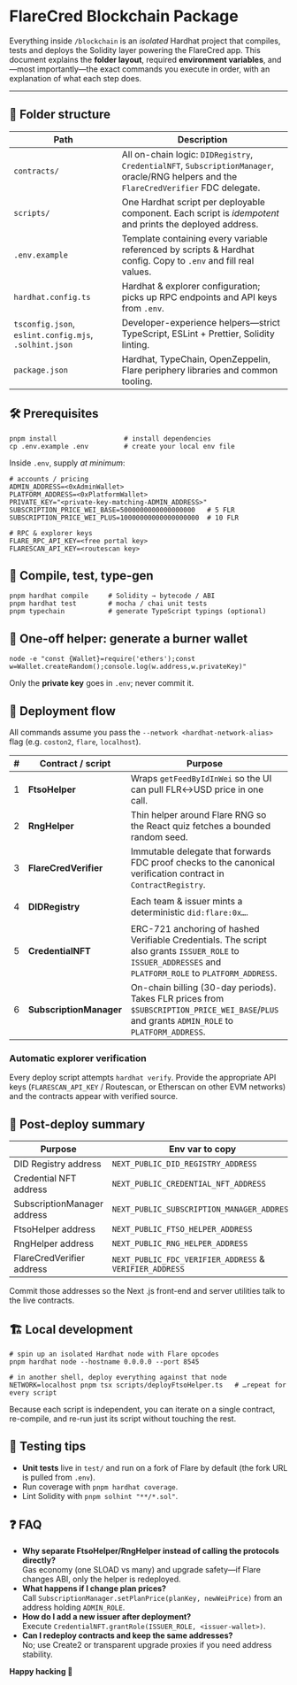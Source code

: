 # FlareCred Blockchain Package

Everything inside `/blockchain` is an _isolated_ Hardhat project that compiles, tests and deploys the Solidity layer powering the FlareCred app. This document explains the **folder layout**, required **environment variables**, and—most importantly—the exact commands you execute in order, with an explanation of what each step does.

- - -

## 📂 Folder structure

| Path | Description |
| --- | --- |
| `contracts/` | All on-chain logic: `DIDRegistry`, `CredentialNFT`, `SubscriptionManager`, oracle/RNG helpers and the `FlareCredVerifier` FDC delegate. |
| `scripts/` | One Hardhat script per deployable component. Each script is _idempotent_ and prints the deployed address. |
| `.env.example` | Template containing every variable referenced by scripts & Hardhat config. Copy to `.env` and fill real values. |
| `hardhat.config.ts` | Hardhat & explorer configuration; picks up RPC endpoints and API keys from `.env`. |
| `tsconfig.json`, `eslint.config.mjs`, `.solhint.json` | Developer-experience helpers—strict TypeScript, ESLint + Prettier, Solidity linting. |
| `package.json` | Hardhat, TypeChain, OpenZeppelin, Flare periphery libraries and common tooling. |

## 🛠 Prerequisites

```
pnpm install                 # install dependencies
cp .env.example .env         # create your local env file
```

Inside `.env`, supply _at minimum_:

```
# accounts / pricing
ADMIN_ADDRESS=<0xAdminWallet>
PLATFORM_ADDRESS=<0xPlatformWallet>
PRIVATE_KEY="<private-key-matching-ADMIN_ADDRESS>"
SUBSCRIPTION_PRICE_WEI_BASE=5000000000000000000   # 5 FLR
SUBSCRIPTION_PRICE_WEI_PLUS=10000000000000000000  # 10 FLR

# RPC & explorer keys
FLARE_RPC_API_KEY=<free portal key>
FLARESCAN_API_KEY=<routescan key>
```

## 🔨 Compile, test, type-gen

```
pnpm hardhat compile     # Solidity → bytecode / ABI
pnpm hardhat test        # mocha / chai unit tests
pnpm typechain           # generate TypeScript typings (optional)
```

## 📝 One-off helper: generate a burner wallet

```
node -e "const {Wallet}=require('ethers');const w=Wallet.createRandom();console.log(w.address,w.privateKey)"
```

Only the **private key** goes in `.env`; never commit it.

## 🚀 Deployment flow

All commands assume you pass the `--network <hardhat-network-alias>` flag (e.g. `coston2`, `flare`, `localhost`).

| #   | Contract / script | Purpose | Command |
| --- | --- | --- | --- |
| 1   | **FtsoHelper** | Wraps `getFeedByIdInWei` so the UI can pull FLR↔USD price in one call. | `pnpm hardhat run scripts/deployFtsoHelper.ts --network coston2` |
| 2   | **RngHelper** | Thin helper around Flare RNG so the React quiz fetches a bounded random seed. | `pnpm hardhat run scripts/deployRngHelper.ts --network coston2` |
| 3   | **FlareCredVerifier** | Immutable delegate that forwards FDC proof checks to the canonical verification contract in `ContractRegistry`. | `pnpm hardhat run scripts/deployFlareCredVerifier.ts --network coston2` |
| 4   | **DIDRegistry** | Each team & issuer mints a deterministic `did:flare:0x…`. | `pnpm hardhat run scripts/deployDIDRegistry.ts --network coston2` |
| 5   | **CredentialNFT** | ERC-721 anchoring of hashed Verifiable Credentials. The script also grants `ISSUER_ROLE` to `ISSUER_ADDRESSES` and `PLATFORM_ROLE` to `PLATFORM_ADDRESS`. | `pnpm hardhat run scripts/deployCredentialNFT.ts --network coston2` |
| 6   | **SubscriptionManager** | On-chain billing (30-day periods). Takes FLR prices from `$SUBSCRIPTION_PRICE_WEI_BASE`/`PLUS` and grants `ADMIN_ROLE` to `PLATFORM_ADDRESS`. | `pnpm hardhat run scripts/deploySubscriptionManager.ts --network coston2` |

### Automatic explorer verification

Every deploy script attempts `hardhat verify`. Provide the appropriate API keys (`FLARESCAN_API_KEY` / Routescan, or Etherscan on other EVM networks) and the contracts appear with verified source.

## 🔑 Post-deploy summary

| Purpose | Env var to copy | Where to paste |
| --- | --- | --- |
| DID Registry address | `NEXT_PUBLIC_DID_REGISTRY_ADDRESS` | `../.env` |
| Credential NFT address | `NEXT_PUBLIC_CREDENTIAL_NFT_ADDRESS` | `../.env` |
| SubscriptionManager address | `NEXT_PUBLIC_SUBSCRIPTION_MANAGER_ADDRESS` | `../.env` |
| FtsoHelper address | `NEXT_PUBLIC_FTSO_HELPER_ADDRESS` | `../.env` |
| RngHelper address | `NEXT_PUBLIC_RNG_HELPER_ADDRESS` | `../.env` |
| FlareCredVerifier address | `NEXT_PUBLIC_FDC_VERIFIER_ADDRESS` & `VERIFIER_ADDRESS` | `../.env` and `/blockchain/.env` |

Commit those addresses so the Next .js front-end and server utilities talk to the live contracts.

## 🏗 Local development

```
# spin up an isolated Hardhat node with Flare opcodes
pnpm hardhat node --hostname 0.0.0.0 --port 8545

# in another shell, deploy everything against that node
NETWORK=localhost pnpm tsx scripts/deployFtsoHelper.ts   # …repeat for every script
```

Because each script is independent, you can iterate on a single contract, re-compile, and re-run just its script without touching the rest.

## 🧪 Testing tips

*   **Unit tests** live in `test/` and run on a fork of Flare by default (the fork URL is pulled from `.env`).
*   Run coverage with `pnpm hardhat coverage`.
*   Lint Solidity with `pnpm solhint "**/*.sol"`.

## ❓ FAQ

*   **Why separate FtsoHelper/RngHelper instead of calling the protocols directly?**  
    Gas economy (one SLOAD vs many) and upgrade safety—if Flare changes ABI, only the helper is redeployed.
*   **What happens if I change plan prices?**  
    Call `SubscriptionManager.setPlanPrice(planKey, newWeiPrice)` from an address holding `ADMIN_ROLE`.
*   **How do I add a new issuer after deployment?**  
    Execute `CredentialNFT.grantRole(ISSUER_ROLE, <issuer-wallet>)`.
*   **Can I redeploy contracts and keep the same addresses?**  
    No; use Create2 or transparent upgrade proxies if you need address stability.

**Happy hacking 🚀**